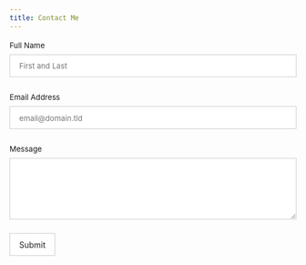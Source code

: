 ```yaml
---
title: Contact Me
---
```


<style>
#fs-frm input, #fs-frm textarea, #fs-frm fieldset, #fs-frm label {
    font-family: inherit;
    font-size: 100%;
    color: inherit;
    border: none;
    border-radius: 0;
    display: block;
    width: 100%;
    padding: 0;
    margin: 0;
    -webkit-appearance: none;
    -moz-appearance: none;
}
#fs-frm label, #fs-frm ::placeholder {
    font-size: .825rem;
    margin-bottom: .5rem;
    padding-top: .2rem;
    display: flex;
    align-items: baseline;
}

/* border, padding, margin, width */
#fs-frm input, #fs-frm textarea {
    border: 1px solid rgba(0,0,0,0.2);
    background-color: rgba(255,255,255,0.9);
    padding: .75em 1rem;
    margin-bottom: 1.5rem;
}
#fs-frm input:focus {
    background-color: white;
    outline: gray solid thin;
    outline-offset: -1px;
}
#fs-frm [type="text"], #fs-frm [type="email"] { width: 100%; }
#fs-frm [type="submit"] {
    width: auto;
    cursor: pointer;
    margin-bottom: 0;
    color: #222222;
}
#fs-frm [type="submit"]:focus { outline: none; }
</style>

<form id="fs-frm" accept-charset="utf-8" name="contact" data-netlify="true" data-netlify-recaptcha="true" method="post">
  <fieldset id="fs-frm-inputs">
    <label for="name">Full Name</label>
    <input type="text" name="name" id="name" placeholder="First and Last" required>
    <label for="email">Email Address</label>
    <input type="email" name="email" id="email" placeholder="email@domain.tld" required>
    <label for="message">Message</label>
    <textarea rows="5" name="message" id="message" required></textarea>
    <div data-netlify-recaptcha="true"></div>
    <input type="hidden" name="subject" id="subject" value="Contact Form Submission">
  </fieldset>
  <input type="submit" value="Submit">
</form>
